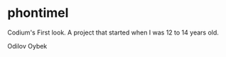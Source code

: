# phontimel
Codium's First look. A project that started when I was 12 to 14 years old.

Odilov Oybek
